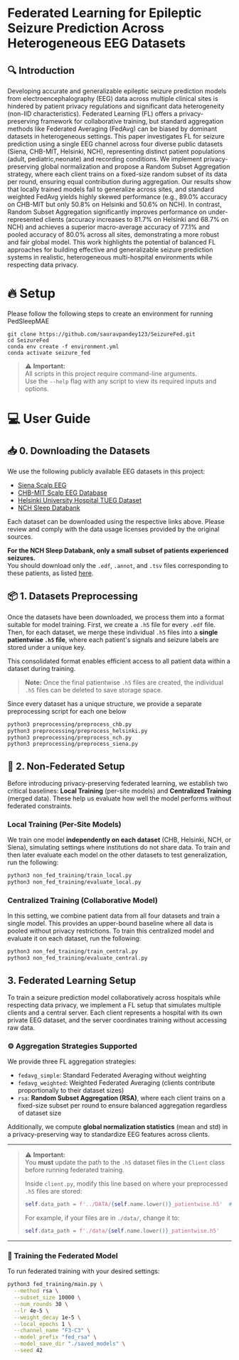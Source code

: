 # Federated Learning for Epileptic Seizure Prediction Across Heterogeneous EEG Datasets


## :mag: Introduction
Developing accurate and generalizable epileptic seizure prediction models from electroencephalography (EEG) data across multiple clinical sites is hindered by patient privacy regulations and significant data heterogeneity (non-IID characteristics). Federated Learning (FL) offers a privacy-preserving framework for collaborative training, but standard aggregation methods like Federated Averaging (FedAvg) can be biased by dominant datasets in heterogeneous settings. This paper investigates FL for seizure prediction using a single EEG channel across four diverse public datasets (Siena, CHB-MIT, Helsinki, NCH), representing distinct patient populations (adult, pediatric,neonate) and recording conditions. We implement privacy-preserving global normalization and propose a Random Subset Aggregation strategy, where each client trains on a fixed-size random subset of its data per round, ensuring equal contribution during aggregation. Our results show
that locally trained models fail to generalize across sites, and standard weighted FedAvg yields highly skewed performance (e.g., 89.0% accuracy on CHB-MIT but only 50.8% on Helsinki and 50.6% on NCH). In contrast, Random Subset Aggregation significantly improves performance on under-represented clients (accuracy increases to 81.7% on Helsinki and 68.7% on NCH) and achieves a superior macro-average accuracy of 77.1% and pooled accuracy of 80.0% across all sites, demonstrating a
more robust and fair global model. This work highlights the potential of balanced FL approaches for building effective and generalizable seizure prediction systems in realistic, heterogeneous multi-hospital environments while respecting data privacy.

# :fire: Setup 
Please follow the following steps to create an environment for running PedSleepMAE

```
git clone https://github.com/sauravpandey123/SeizureFed.git
cd SeizureFed
conda env create -f environment.yml
conda activate seizure_fed
```

> ⚠️ **Important:**  
> All scripts in this project require command-line arguments.  
> Use the `--help` flag with any script to view its required inputs and options.



# :computer: User Guide 
## :inbox_tray:  0. Downloading the Datasets

We use the following publicly available EEG datasets in this project:

- [Siena Scalp EEG](https://physionet.org/content/siena-scalp-eeg/1.0.0/)
- [CHB-MIT Scalp EEG Database](https://physionet.org/content/chbmit/1.0.0/)
- [Helsinki University Hospital TUEG Dataset](https://zenodo.org/records/2547147)
- [NCH Sleep Databank](https://sleepdata.org/datasets/nchsdb)

Each dataset can be downloaded using the respective links above. Please review and comply with the data usage licenses provided by the original sources.

**For the NCH Sleep Databank, only a small subset of patients experienced seizures.**  
You should download only the `.edf`, `.annot`, and `.tsv` files corresponding to these patients, as listed [here](NCH_Seizure_Patients.md).

## 📦 1. Datasets Preprocessing

Once the datasets have been downloaded, we process them into a format suitable for model training. First, we create a `.h5` file for every `.edf` file. Then, for each dataset, we merge these individual `.h5` files into a **single patientwise `.h5` file**, where each patient's signals and seizure labels are stored under a unique key.

This consolidated format enables efficient access to all patient data within a dataset during training.

> **Note:** Once the final patientwise `.h5` files are created, the individual `.h5` files can be deleted to save storage space.

Since every dataset has a unique structure, we provide a separate preprocessing script for each one below

```bash
python3 preprocessing/preprocess_chb.py
python3 preprocessing/preprocess_helsinki.py
python3 preprocessing/preprocess_nch.py
python3 preprocessing/preprocess_siena.py
```
## 🧪 2. Non-Federated Setup

Before introducing privacy-preserving federated learning, we establish two critical baselines: **Local Training** (per-site models) and **Centralized Training** (merged data). These help us evaluate how well the model performs without federated constraints.

### Local Training (Per-Site Models)

We train one model **independently on each dataset** (CHB, Helsinki, NCH, or Siena), simulating settings where institutions do not share data. To train and then later evaluate each model on the other datasets to test generalization, run the following:

```bash
python3 non_fed_training/train_local.py
python3 non_fed_training/evaluate_local.py
```

### Centralized Training (Collaborative Model)

In this setting, we combine patient data from all four datasets and train a single model. This provides an upper-bound baseline where all data is pooled without privacy restrictions. To train this centralized model and evaluate it on each dataset, run the following:

```bash
python3 non_fed_training/train_central.py
python3 non_fed_training/evaluate_central.py
```

## 3. Federated Learning Setup

To train a seizure prediction model collaboratively across hospitals while respecting data privacy, we implement a FL setup that simulates multiple clients and a central server. Each client represents a hospital with its own private EEG dataset, and the server coordinates training without accessing raw data.

### ⚙️ Aggregation Strategies Supported

We provide three FL aggregation strategies:

- `fedavg_simple`: Standard Federated Averaging without weighting  
- `fedavg_weighted`: Weighted Federated Averaging (clients contribute proportionally to their dataset sizes)  
- `rsa`: **Random Subset Aggregation (RSA)**, where each client trains on a fixed-size subset per round to ensure balanced aggregation regardless of dataset size

Additionally, we compute **global normalization statistics** (mean and std) in a privacy-preserving way to standardize EEG features across clients.

---

> ⚠️ **Important:**  
> You **must** update the path to the `.h5` dataset files in the `Client` class before running federated training.  
>  
> Inside `client.py`, modify this line based on where your preprocessed `.h5` files are stored:
> ```python
> self.data_path = f'../DATA/{self.name.lower()}_patientwise.h5'  # <-- Update this path
> ```
> For example, if your files are in `./data/`, change it to:
> ```python
> self.data_path = f'./data/{self.name.lower()}_patientwise.h5'
> ```

---

### 🧪 Training the Federated Model

To run federated training with your desired settings:

```bash
python3 fed_training/main.py \
  --method rsa \
  --subset_size 10000 \
  --num_rounds 30 \
  --lr 4e-5 \
  --weight_decay 1e-5 \
  --local_epochs 1 \
  --channel_name "F3-C3" \
  --model_prefix "fed_rsa" \
  --model_save_dir "./saved_models" \
  --seed 42

